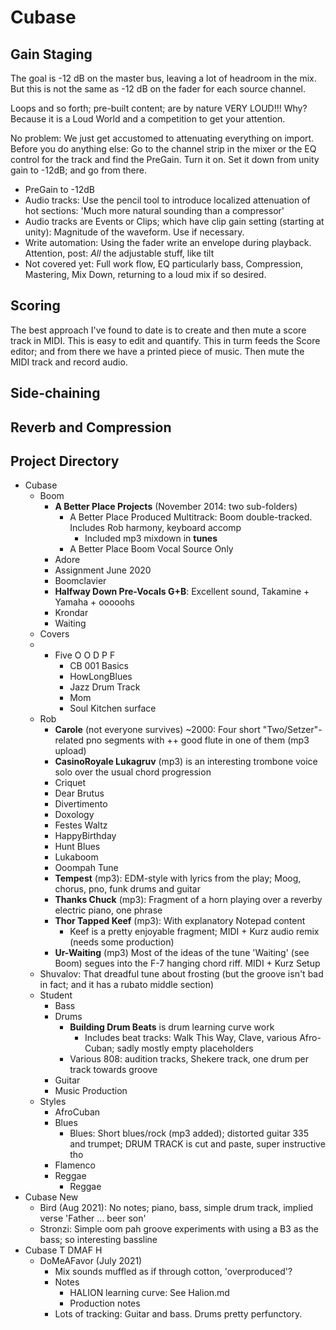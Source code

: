 # Cubase

## Gain Staging

The goal is -12 dB on the master bus, leaving a lot of headroom in the mix. But this is not the same as -12 dB on the fader for each source channel. 

Loops and so forth; pre-built content; are by nature VERY LOUD!!! Why? Because it is a Loud World and a competition to get your attention. 

No problem: We just get accustomed to attenuating everything on import. Before you do anything else: Go to the channel strip in the mixer or 
the EQ control for the track and find the PreGain. Turn it on. Set it down from unity gain to -12dB; and go from there. 

* PreGain to -12dB
* Audio tracks: Use the pencil tool to introduce localized attenuation of hot sections: 'Much more natural sounding than a compressor'
* Audio tracks are Events or Clips; which have clip gain setting (starting at unity): Magnitude of the waveform. Use if necessary.
* Write automation: Using the fader write an envelope during playback. Attention, post: *All* the adjustable stuff, like tilt
* Not covered yet: Full work flow, EQ particularly bass, Compression, Mastering, Mix Down, returning to a loud mix if so desired.


## Scoring

The best approach I've found to date is to create and then mute a score track in MIDI. This is easy to edit and quantify. This 
in turm feeds the Score editor; and from there we have a printed piece of music. Then mute the MIDI track and record audio. 


## Side-chaining


## Reverb and Compression


## Project Directory

* Cubase
    * Boom
        * **A Better Place Projects** (November 2014: two sub-folders)
            * A Better Place Produced Multitrack: Boom double-tracked. Includes Rob harmony, keyboard accomp
                * Included mp3 mixdown in **tunes**
            * A Better Place Boom Vocal Source Only
        * Adore
        * Assignment June 2020
        * Boomclavier
        * **Halfway Down Pre-Vocals G+B**: Excellent sound, Takamine + Yamaha + ooooohs
        * Krondar
        * Waiting
    * Covers
    * * Five O O D P F
        * CB 001 Basics
        * HowLongBlues
        * Jazz Drum Track
        * Mom
        * Soul Kitchen surface
    * Rob
        * **Carole** (not everyone survives) ~2000: Four short "Two/Setzer"-related pno segments with ++ good flute in one of them (mp3 upload)
        * **CasinoRoyale Lukagruv** (mp3) is an interesting trombone voice solo over the usual chord progression
        * Criquet
        * Dear Brutus
        * Divertimento
        * Doxology
        * Festes Waltz
        * HappyBirthday
        * Hunt Blues
        * Lukaboom
        * Ooompah Tune
        * **Tempest** (mp3): EDM-style with lyrics from the play; Moog, chorus, pno, funk drums and guitar
        * **Thanks Chuck** (mp3): Fragment of a horn playing over a reverby electric piano, one phrase
        * **Thor Tapped Keef** (mp3): With explanatory Notepad content
            * Keef is a pretty enjoyable fragment; MIDI + Kurz audio remix (needs some production)
        * **Ur-Waiting** (mp3) Most of the ideas of the tune 'Waiting' (see Boom) segues into the F-7 hanging chord riff. MIDI + Kurz Setup
    * Shuvalov: That dreadful tune about frosting (but the groove isn't bad in fact; and it has a rubato middle section)
    * Student
        * Bass
        * Drums
            * **Building Drum Beats** is drum learning curve work
                * Includes beat tracks: Walk This Way, Clave, various Afro-Cuban; sadly mostly empty placeholders
            * Various 808: audition tracks, Shekere track, one drum per track towards groove
        * Guitar
        * Music Production
    * Styles
        * AfroCuban
        * Blues
            * Blues: Short blues/rock (mp3 added); distorted guitar 335 and trumpet; DRUM TRACK is cut and paste, super instructive tho
        * Flamenco
        * Reggae
            * Reggae
* Cubase New
    * Bird (Aug 2021): No notes; piano, bass, simple drum track, implied verse 'Father ... beer son'
    * Stronzi: Simple oom pah groove experiments with using a B3 as the bass; so interesting bassline
* Cubase T DMAF H
    * DoMeAFavor (July 2021)
        * Mix sounds muffled as if through cotton, 'overproduced'?
        * Notes
            * HALION learning curve: See Halion.md
            * Production notes  
        * Lots of tracking: Guitar and bass. Drums pretty perfunctory. 
